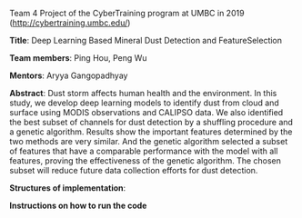 Team 4 Project of the CyberTraining program at UMBC in 2019 (http://cybertraining.umbc.edu/)

**Title**: Deep Learning Based Mineral Dust Detection and FeatureSelection

**Team members**: Ping Hou, Peng Wu

**Mentors**: Aryya Gangopadhyay

**Abstract**: Dust storm affects human health and the environment. In this study, we develop deep learning models to identify dust from cloud and surface using MODIS observations and CALIPSO data. We also identified the best subset of channels for dust detection by a shuffling procedure and a genetic algorithm. Results show the important features determined by the two methods are very similar. And the genetic algorithm selected a subset of features that have a comparable performance with the model with all features, proving the effectiveness of the genetic algorithm. The chosen subset will reduce future data collection efforts for dust detection.

**Structures of implementation**:

**Instructions on how to run the code**
